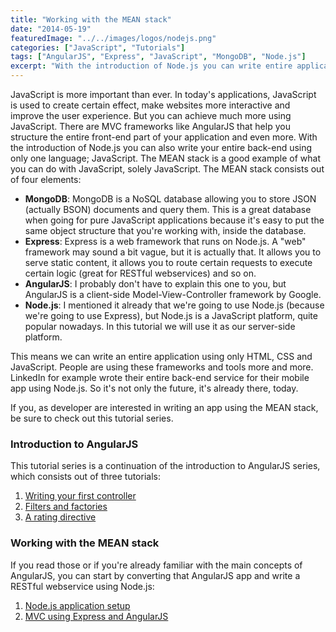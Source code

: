 ```yaml
---
title: "Working with the MEAN stack"
date: "2014-05-19"
featuredImage: "../../images/logos/nodejs.png"
categories: ["JavaScript", "Tutorials"]
tags: ["AngularJS", "Express", "JavaScript", "MongoDB", "Node.js"]
excerpt: "With the introduction of Node.js you can write entire applications using only one language; JavaScript. A good example of this is the MEAN stack."
---
```


JavaScript is more important than ever. In today's applications, JavaScript is used to create certain effect, make websites more interactive and improve the user experience. But you can achieve much more using JavaScript. There are MVC frameworks like AngularJS that help you structure the entire front-end part of your application and even more. With the introduction of Node.js you can also write your entire back-end using only one language; JavaScript. The MEAN stack is a good example of what you can do with JavaScript, solely JavaScript. The MEAN stack consists out of four elements:

- **MongoDB**: MongoDB is a NoSQL database allowing you to store JSON (actually BSON) documents and query them. This is a great database when going for pure JavaScript applications because it's easy to put the same object structure that you're working with, inside the database.
- **Express**: Express is a web framework that runs on Node.js. A "web" framework may sound a bit vague, but it is actually that. It allows you to serve static content, it allows you to route certain requests to execute certain logic (great for RESTful webservices) and so on.
- **AngularJS**: I probably don't have to explain this one to you, but AngularJS is a client-side Model-View-Controller framework by Google.
- **Node.js**: I mentioned it already that we're going to use Node.js (because we're going to use Express), but Node.js is a JavaScript platform, quite popular nowadays. In this tutorial we will use it as our server-side platform.

This means we can write an entire application using only HTML, CSS and JavaScript. People are using these frameworks and tools more and more. LinkedIn for example wrote their entire back-end service for their mobile app using Node.js. So it's not only the future, it's already there, today.

If you, as developer are interested in writing an app using the MEAN stack, be sure to check out this tutorial series.

### Introduction to AngularJS

This tutorial series is a continuation of the introduction to AngularJS series, which consists out of three tutorials:

1. [Writing your first controller](/introduction-angularjs-controller/ "An introduction to AngularJS: Writing your first controller")
2. [Filters and factories](/introduction-angularjs-filter-factory)
3. [A rating directive](/introduction-angularjs-directives)

### Working with the MEAN stack

If you read those or if you're already familiar with the main concepts of AngularJS, you can start by converting that AngularJS app and write a RESTful webservice using Node.js:

1. [Node.js application setup](/mean-application-setup/)
2. [MVC using Express and AngularJS](/mean-mvc/)
